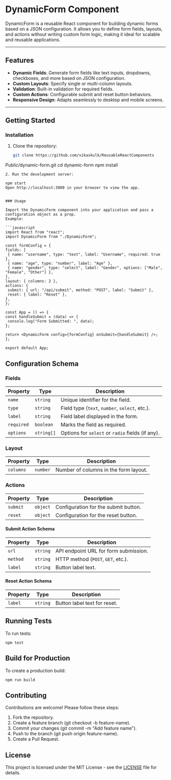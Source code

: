 # DynamicForm Component

DynamicForm is a reusable React component for building dynamic forms based on a JSON configuration. It allows you to define form fields, layouts, and actions without writing custom form logic, making it ideal for scalable and reusable applications.

---

## Features

- **Dynamic Fields**: Generate form fields like text inputs, dropdowns, checkboxes, and more based on JSON configuration.
- **Custom Layouts**: Specify single or multi-column layouts.
- **Validation**: Built-in validation for required fields.
- **Custom Actions**: Configurable submit and reset button behaviors.
- **Responsive Design**: Adapts seamlessly to desktop and mobile screens.

---

## Getting Started

### Installation

1. Clone the repository:
   ```bash
   git clone https://github.com/vikaskulk/ReusableReactComponents
Public/dynamic-form.git
   cd dynamic-form
   npm install
   ```
2. Run the development server:
   ```
    npm start
    Open http://localhost:3000 in your browser to view the app.
   ```

### Usage

Import the DynamicForm component into your application and pass a configuration object as a prop.
Example:

```javascript
import React from "react";
import DynamicForm from "./DynamicForm";

const formConfig = {
  fields: [
    { name: "username", type: "text", label: "Username", required: true },
    { name: "age", type: "number", label: "Age" },
    { name: "gender", type: "select", label: "Gender", options: ["Male", "Female", "Other"] },
  ],
  layout: { columns: 2 },
  actions: {
    submit: { url: "/api/submit", method: "POST", label: "Submit" },
    reset: { label: "Reset" },
  },
};

const App = () => {
  const handleSubmit = (data) => {
    console.log("Form Submitted: ", data);
  };

  return <DynamicForm config={formConfig} onSubmit={handleSubmit} />;
};

export default App;
```

## Configuration Schema
### Fields

| Property   | Type       | Description                                         |
|------------|------------|-----------------------------------------------------|
| `name`     | `string`   | Unique identifier for the field.                    |
| `type`     | `string`   | Field type (`text`, `number`, `select`, etc.).       |
| `label`    | `string`   | Field label displayed in the form.                  |
| `required` | `boolean`  | Marks the field as required.                        |
| `options`  | `string[]` | Options for `select` or `radio` fields (if any).    |

### Layout

| Property   | Type       | Description                                         |
|------------|------------|-----------------------------------------------------|
| `columns`  | `number`   | Number of columns in the form layout.               |

### Actions

| Property   | Type       | Description                                         |
|------------|------------|-----------------------------------------------------|
| `submit`   | `object`   | Configuration for the submit button.                |
| `reset`    | `object`   | Configuration for the reset button.                 |

#### Submit Action Schema

| Property   | Type       | Description                                         |
|------------|------------|-----------------------------------------------------|
| `url`      | `string`   | API endpoint URL for form submission.               |
| `method`   | `string`   | HTTP method (`POST`, `GET`, etc.).                  |
| `label`    | `string`   | Button label text.                                  |

#### Reset Action Schema

| Property   | Type       | Description                                         |
|------------|------------|-----------------------------------------------------|
| `label`    | `string`   | Button label text for reset.                        |


## Running Tests
To run tests:

```
npm test
```

## Build for Production
To create a production build:

```
npm run build
```

## Contributing
Contributions are welcome! Please follow these steps:

1. Fork the repository.
2. Create a feature branch (git checkout -b feature-name).
3. Commit your changes (git commit -m "Add feature name").
4. Push to the branch (git push origin feature-name).
5. Create a Pull Request.

## License

This project is licensed under the MIT License - see the [LICENSE](LICENSE) file for details.


